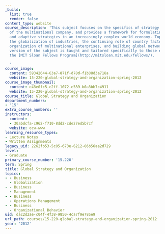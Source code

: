 ```yaml
---
_build:
  list: true
  render: false
content_type: website
course_description: 'This subject focuses on the specifics of strategy and organization
  of the multinational company, and provides a framework for formulating successful
  and adaptive strategies in an increasingly complex world economy. Topics include
  the globalization of industries, the continuing role of country factors in competition,
  organization of multinational enterprises, and building global networks. This particular
  version of the subject is taught and tailored specifically to those enrolled in
  the [MIT Sloan Fellows Program](http://mitsloan.mit.edu/fellows/).

  '
course_image:
  content: 59342644-63a7-871f-d78d-f1b08d3a718a
  website: 15-220-global-strategy-and-organization-spring-2012
course_image_thumbnail:
  content: e48e0fc5-e2ff-1072-e589-b0a8bb7c4911
  website: 15-220-global-strategy-and-organization-spring-2012
course_title: Global Strategy and Organization
department_numbers:
- '15'
extra_course_numbers: ''
instructors:
  content:
  - 30a5dcfa-c962-f710-8dd2-cde27ed5b7cf
  website: ocw-www
learning_resource_types:
- Lecture Notes
- Written Assignments
legacy_uid: 2262fb53-5c05-673e-6212-86b56aa2d729
level:
- Graduate
primary_course_number: '15.220'
term: Spring
title: Global Strategy and Organization
topics:
- - Business
  - Globalization
- - Business
  - Management
- - Business
  - Operations Management
- - Business
  - Organizational Behavior
uid: dac2d2ae-c04f-4f38-9850-4ca7f9e786e9
url_path: courses/15-220-global-strategy-and-organization-spring-2012
year: '2012'
---
```

